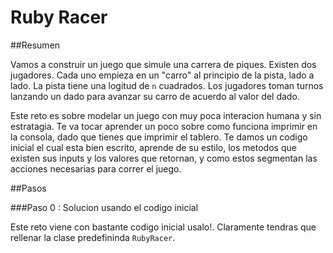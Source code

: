 # Ruby Racer

##Resumen

Vamos a construir un juego que simule una carrera de piques. Existen dos jugadores. Cada uno empieza en un "carro" al principio de la pista, lado a lado. La pista tiene una logitud de `n` cuadrados. Los jugadores toman turnos lanzando un dado para avanzar su carro de acuerdo al valor del dado.

Este reto es sobre modelar un juego con muy poca interacion humana y sin estratagia. Te va tocar aprender un poco sobre como funciona imprimir en la consola, dado que tienes que imprimir el tablero. Te damos un codigo inicial el cual esta bien escrito, aprende de su estilo, los metodos que existen sus inputs y los valores que retornan, y como estos segmentan las acciones necesarias para correr el juego.

##Pasos

###Paso 0 : Solucion usando el codigo inicial

Este reto viene con bastante codigo inicial usalo!. Claramente tendras que rellenar la clase predefininda `RubyRacer`.
